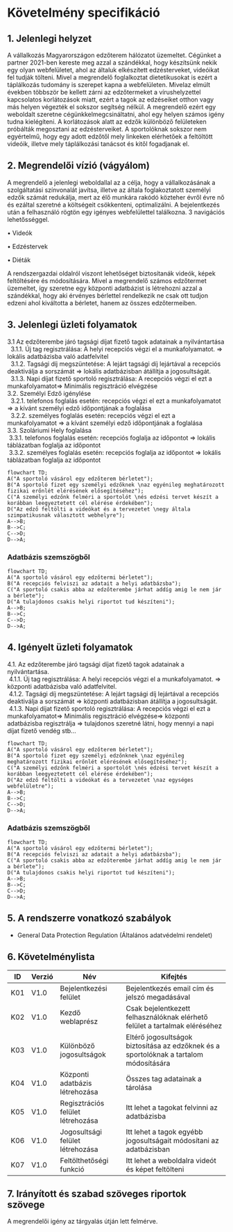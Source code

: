 # Követelmény specifikáció


## 1. Jelenlegi helyzet

A vállalkozás Magyarországon edzőterem hálózatot üzemeltet.
Cégünket a partner 2021-ben kereste meg azzal a szándékkal, hogy készítsünk nekik egy olyan webfelületet, ahol az általuk elkészített edzésterveket, videóikat fel tudják tölteni.
Mivel a megrendelő foglalkoztat dietetikusokat is ezért a táplálkozás tudomány is szerepet kapna a webfelületen.
 Mivelaz elmúlt években többször be kellett zárni az edzőtermeket a vírushelyzettel kapcsolatos korlátozások miatt, ezért a tagok az edzéseiket otthon vagy más helyen végezték el sokszor segítség nélkül.
A megrendelő ezért egy weboldalt szeretne cégünkkelmegcsináltatni, ahol egy helyen számos igény tudna kielégíteni.
A korlátozások alatt az edzők különböző felületeken próbálták megosztani az edzésterveiket. A sportolóknak sokszor nem egyértelmű, hogy egy adott edzőtől mely linkeken elérhetőek a feltöltött videóik, illetve mely táplálkozási tanácsot és kitől fogadjanak el.

## 2. Megrendelői vízió (vágyálom)

A megrendelő a jelenlegi weboldallal az a célja, hogy a vállalkozásának a szolgáltatási színvonalát javítsa, illetve az általa foglakoztatott személyi edzők számát redukálja, mert az élő munkára rakódó közteher évről évre nő és ezáltal szeretné a költségeit csökkenteni, optimalizálni.
A bejelentkezés után a felhasználó rögtön egy igényes webfelülettel találkozna. 3 navigációs lehetősséggel.

  •	Videók

  •	Edzéstervek

  •	Diéták

A rendszergazdai oldalról viszont lehetőséget biztosítanák videók, képek feltöltésére és módosítására.
Mivel a megrendelő számos edzőtermet üzemeltet, így szeretne egy központi adatbázist is létrehozni azzal a szándékkal, hogy 
aki érvényes bérlettel rendelkezik ne csak ott tudjon edzeni ahol kiváltotta a bérletet, hanem az összes edzőtermeiben.

## 3. Jelenlegi üzleti folyamatok

3.1	Az edzőterembe járó tagsági díjat fizető tagok adatainak a nyilvántartása</br>
 &nbsp; 3.1.1.	Új tag regisztrálása: A helyi recepciós végzi el a munkafolyamatot.  => lokális adatbázisba való adatfelvitel</br>
 &nbsp; 3.1.2.	Tagsági díj megszüntetése: A lejárt tagsági díj lejártával a recepciós deaktiválja a sorszámát => lokális adatbázisban átállítja a jogosultságát.</br>
 &nbsp; 3.1.3. Napi díjat fizető sportoló regisztrálása: A recepciós végzi el ezt a munkafolyamatot=>  Minimális regisztráció elvégzése</br>
3.2.	Személyi Edző igénylése</br>
&nbsp; 3.2.1.	telefonos foglalás esetén: recepciós végzi el ezt a munkafolyamatot => a kívánt személyi edző időpontjának a foglalása</br>
&nbsp; 3.2.2.	személyes foglalás esetén: recepciós végzi el ezt a munkafolyamatot => a kívánt személyi edző időpontjának a foglalása</br>
3.3.	Szoláriumi Hely foglalása</br>
&nbsp;3.3.1.	telefonos foglalás esetén: recepciós foglalja az időpontot => lokális táblázatban foglalja az időpontot</br>
&nbsp;3.3.2.	személyes foglalás esetén: recepciós foglalja az időpontot => lokális táblázatban foglalja az időpontot</br>

 
 
```mermaid
flowchart TD;
A("A sportoló vásárol egy edzőterem bérletet");
B("A sportoló fizet egy személyi edzőknek \naz egyénileg meghatározott fizikai erőnlét elérésének elősegítéséhez");
C("A személyi edzőnk felméri a sportolót \nés edzési tervet készít a korábban leegyeztetett cél elérése érdekében");
D("Az edző feltölti a videókat és a tervezetet \negy általa szimpatikusnak választott webhelyre");
A-->B;
B-->C;
C-->D;
D-->A;
```
### Adatbázis szemszögből

```mermaid
flowchart TD;
A("A sportoló vásárol egy edzőtermi bérletet");
B("A recepciós felviszi az adatait a helyi adatbázsba");
C("A sportoló csakis abba az edzőterembe járhat addíg amig le nem jár a bérlete");
D("A tulajdonos csakis helyi riportot tud készíteni");
A-->B;
B-->C;
C-->D;
D-->A;
```

## 4. Igényelt üzleti folyamatok

4.1.	Az edzőterembe járó tagsági díjat fizető tagok adatainak a nyilvántartása.</br>
&nbsp;4.1.1.	Új tag regisztrálása: A helyi recepciós végzi el a munkafolyamatot.  => központi adatbázisba való adatfelvitel.</br>
&nbsp;4.1.2.	Tagsági díj megszüntetése: A lejárt tagsági díj lejártával a recepciós deaktiválja a sorszámát => központi adatbázisban átállítja a jogosultságát.</br>
&nbsp;4.1.3.	Napi díjat fizető sportoló regisztrálása: A recepciós végzi el ezt a munkafolyamatot=>  Minimális regisztráció elvégzése=> központi adatbázisba regisztrálja => tulajdonos szeretné látni, hogy mennyi a napi díjat fizető vendég stb...</br>


```mermaid
flowchart TD;
A("A sportoló vásárol egy edzőterem bérletet");
B("A sportoló fizet egy személyi edzőnknek \naz egyénileg meghatározott fizikai erőnlét elérésének elősegítéséhez");
C("A személyi edzőnk felméri a sportolót \nés edzési tervet készít a korábban leegyeztetett cél elérése érdekében");
D("Az edző feltölti a videókat és a tervezetet \naz egységes webfelületre");
A-->B;
B-->C;
C-->D;
D-->A;
```

### Adatbázis szemszögből

```mermaid
flowchart TD;
A("A sportoló vásárol egy edzőtermi bérletet");
B("A recepciós felviszi az adatait a helyi adatbázsba");
C("A sportoló csakis abba az edzőterembe járhat addíg amig le nem jár a bérlete");
D("A tulajdonos csakis helyi riportot tud készíteni");
A-->B;
B-->C;
C-->D;
D-->A;
```

## 5. A rendszerre vonatkozó szabályok
 - General Data Protection Regulation (Általános adatvédelmi rendelet)

## 6. Követelménylista

ID|Verzió|Név|Kifejtés
--|------|---|--------
K01|V1.0|Bejelentkezési felület|Bejelentkezés email cím és jelszó megadásával
K02|V1.0|Kezdő weblaprész|Csak bejelentkezett felhasználóknak elérhető felület a tartalmak eléréséhez
K03|V1.0|Különböző jogosultságok|Eltérő jogosultságok biztosítása az edzőknek és a sportolóknak a tartalom módosítására
K04|V1.0|Központi adatbázis létrehozása| Összes tag adatainak a tárolása
K05|V1.0|Regisztrációs felület létrehozása|Itt lehet a tagokat felvinni az adatbázisba
K06|V1.0|Jogosultsági felület létrehozása|Itt lehet a tagok egyébb jogosultságait módosítani az adatbázisban
K07|V1.0|Feltölthetőségi funkció|Itt lehet a weboldalra videót és képet feltölteni

## 7. Irányított és szabad szöveges riportok szövege 

A megrendelői igény az tárgyalás útján lett felmérve.

